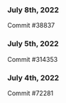 ### July 8th, 2022

Commit #38837

### July 5th, 2022

Commit #314353


### July 4th, 2022

Commit #72281
